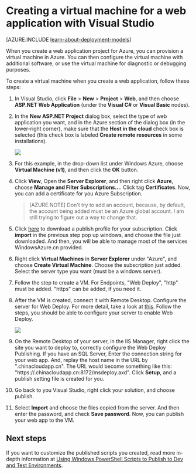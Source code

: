 <properties
	pageTitle="Creating a VM for a web project using Visual Studio | Windows Azure"
	description="Create a virtual machine for a web application"
	services="virtual-machines"
	documentationCenter=""
	authors="TomArcher"
	manager="douge"
	editor=""
	tags="azure-service-management"/>

<tags
	ms.service="virtual-machines"
	ms.date="01/05/2016"
	wacn.date=""/>

# Creating a virtual machine for a web application with Visual Studio

[AZURE.INCLUDE [learn-about-deployment-models](../includes/learn-about-deployment-models-classic-include.md)] <!-- deleted by customization Resource Manager model. -->

When you create a web application project for Azure, you can provision a virtual machine in Azure. You can then configure the virtual machine with additional software, or use the virtual machine for diagnostic or debugging purposes.

To create a virtual machine when you create a web application, follow these steps:

1. In Visual Studio, click **File** > **New** > **Project** > **Web**, and then choose **ASP.NET Web Application** (under the **Visual C#** or **Visual Basic** nodes).
2. In the **New ASP.NET Project** dialog box, select the type of web application you want, and in the Azure section of the dialog box (in the lower-right corner), make sure that the **Host in the cloud** check box is selected (this check box is labeled **Create remote resources** in some installations).

	![][0]

3. For this example, in the drop-down list under Windows Azure, choose **Virtual Machine (v1)**, and then click the **OK** button.
<!-- deleted by customization
4. Sign in to Azure if you're prompted. The **Create Virtual Machine** dialog box appears.

	![][2]

5. In the **DNS name** box, enter a name for the virtual machine. The DNS name must be unique in Azure. If the name you entered isn't available, a red exclamation point appears.
6. In the **Image** list, choose the image you want to base the virtual machine on. You can choose any of the standard Azure virtual machine images or your image that you've uploaded to Azure.
7. Leave the **Enable IIS and Web Deploy** check box selected unless you plan to install a different web server. You won't be able to publish from Visual Studio if you disable Web Deploy. You can add IIS and Web Deploy to any of the packaged Windows Server images, including your own custom images.
8. In the **Size** list, choose the size of the virtual machine.
9. Specify the sign-in credentials for this virtual machine. Make a note of them, because you'll need them to access the machine through Remote Desktop.
10. In the **Location** list, choose the region to host the virtual machine.
11. Click  the **OK** button to start creating the virtual machine. You can follow the progress of the operation in the **Output** window.

	![][3]

12. When the virtual machine is provisioned, published scripts are created in a **PublishScripts** node in your solution. The published script runs and provisions a virtual machine in Azure. The **Output** window shows the status. The script performs the following actions to set up the virtual machine:

	* Creates the virtual machine if it doesn't already exist.
	* Creates a storage account with a name that begins with `devtest`, but only if there isn't already such a storage account in the specified region.
	* Creates a cloud service as a container for the virtual machine, and creates a web role for the web application.
	* Configures Web Deploy on the virtual machine.
	* Configures IIS and ASP.NET on the virtual machine.

	![][4]

13. (Optional) You can connect to the new virtual machine. In **Server Explorer**, expand the **Virtual Machines** node, choose the node for the virtual machine you created, and on its shortcut menu, choose **Connect with Remote Desktop**. Alternatively, in **Cloud Explorer** you can choose **Open in Portal** on the shortcut menu and connect to the virtual machine there.

 ![][5]
-->
<!-- keep by customization: begin -->

4. Click **View**, Open the **Server Explorer**, and then right click **Azure**, choose **Manage and Filter Subscriptions...**. Click tag **Certificates**. Now, you can add a certificate for you Azure Subscription.

	>[AZURE.NOTE] Don't try to add an account, because, by default, the account being added must be an Azure global account. I am still trying to figure out a way to change that.

5. Click [here](https://manage.windowsazure.cn/publishsettings/index?client=vsserverexplorer&schemaversion=2.0) to download a publish profile for your subscription. Click **import** in the previous step pop up windows, and choose the file just downloaded. And then, you will be able to manage most of the services WindowsAzure.cn provided.

6. Right click **Virtual Machines** in **Server Explorer** under "Azure", and choose **Create Virtual Machine**. Choose the subscription just added. Select the server type you want (must be a windows server).

7. Follow the step to create a VM. For Endpoints, "Web Deploy", "http" must be added. "https" can be added, if you need it.

8. After the VM is created, connect it with Remote Desktop. Configure the server for Web Deploy. For more detail, take a look at [this](http://www.iis.net/learn/install/installing-publishing-technologies/installing-and-configuring-web-deploy-on-iis-80-or-later). Follow the steps, you should be able to configure your server to enable Web Deploy.

	![][5]

9. On the Remote Desktop of your server, in the IIS Manager, right click the site you want to deploy to, correctly configure the Web Deploy Publishing. If you have an SQL Server, Enter the connection string for your web app. And, replay the host name in the URL by "<your cloud service name>.chinacloudapp.cn". The URL would become something like this: "https://<your cloud service name>.chinacloudapp.cn:8172/msdeploy.axd". Click **Setup**, and a publish setting file is created for you.

10. Go back to you Visual Studio, right click your solution, and choose publish.

11. Select **Import** and choose the files copied from the server. And then enter the password, and check **Save password**. Now, you can publish your web app to the VM.
<!-- keep by customization: end -->


## Next steps

If you want to customize the published scripts you created, read more in-depth information at [Using Windows PowerShell Scripts to Publish to Dev and Test Environments](/documentation/articles/vs-azure-tools-publishing-using-powershell-scripts).

[0]: ./media/virtual-machines-dotnet-create-visual-studio-powershell/CreateVM_NewProject.PNG
[1]: ./media/dotnet-visual-studio-create-virtual-machine/CreateVM_SignIn.PNG
[2]: ./media/virtual-machines-dotnet-create-visual-studio-powershell/CreateVM_CreateVM.PNG
[3]: ./media/virtual-machines-dotnet-create-visual-studio-powershell/CreateVM_Provisioning.png
[4]: ./media/virtual-machines-dotnet-create-visual-studio-powershell/CreateVM_SolutionExplorer.png
[5]: ./media/virtual-machines-dotnet-create-visual-studio-powershell/VS_Create_VM_Connect.png

